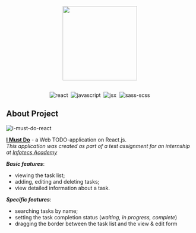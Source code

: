 <div align="center">
  <a href="https://egoromanoff.github.io/i-must-do-react/">
    <img src="https://user-images.githubusercontent.com/67374276/189341459-d35f57b6-e2d4-46be-94c0-3b878738540a.svg" width="200px">
  </a>
</div>
<br>
<div align="center">

  ![react](https://user-images.githubusercontent.com/67374276/189316409-19d69d0f-b45f-430f-ac02-cf15051d6642.svg)&nbsp;
  ![javascript](https://user-images.githubusercontent.com/67374276/189316388-4182d570-0a10-4dcf-9568-d13e7c6b5c56.svg)&nbsp;
  ![jsx](https://user-images.githubusercontent.com/67374276/189318506-583a8454-9209-4e10-be2e-ed720f4f58db.svg)&nbsp;
  ![sass-scss](https://user-images.githubusercontent.com/67374276/189319440-79881be3-d7db-4506-87b8-57044a88b167.svg)

</div>

## About Project

![i-must-do-react](https://user-images.githubusercontent.com/67374276/189346706-6e712a22-efef-46df-bd4e-d4ecd5fbce0b.png)

[**I Must Do**](https://egoromanoff.github.io/i-must-do-react/) - a Web TODO-application on React.js.  
*This application was created as part of a test assignment for an internship at [Infotecs Academy](https://academy.infotecs.ru/)*

***Basic features***:
* viewing the task list;
* adding, editing and deleting tasks;
* view detailed information about a task.

***Specific features***:
* searching tasks by name;
* setting the task completion status (*waiting, in progress, complete*)
* dragging the border between the task list and the view & edit form


